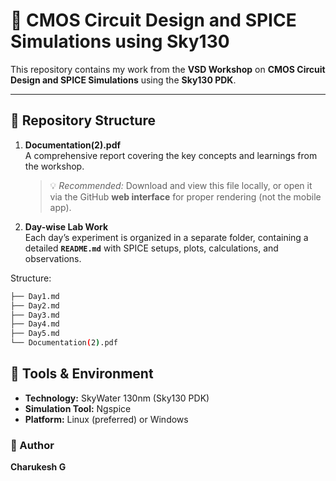 # 🧠 CMOS Circuit Design and SPICE Simulations using Sky130

This repository contains my work from the **VSD Workshop** on **CMOS Circuit Design and SPICE Simulations** using the **Sky130 PDK**.

---

## 📂 Repository Structure

1. **Documentation(2).pdf**  
   A comprehensive report covering the key concepts and learnings from the workshop.  
   > 💡 *Recommended:* Download and view this file locally, or open it via the GitHub **web interface** for proper rendering (not the mobile app).

2. **Day-wise Lab Work**  
   Each day’s experiment is organized in a separate folder, containing a detailed **`README.md`** with SPICE setups, plots, calculations, and observations.

 Structure:

```bash
├── Day1.md
├── Day2.md
├── Day3.md
├── Day4.md
├── Day5.md
└── Documentation(2).pdf
```

## 🧩 Tools & Environment
- **Technology:** SkyWater 130nm (Sky130 PDK)  
- **Simulation Tool:** Ngspice    
- **Platform:** Linux (preferred) or Windows  

### 🧾 Author
**Charukesh G**  


